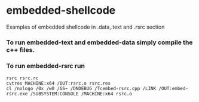 # embedded-shellcode
Examples of embedded shellcode in .data,.text and .rsrc section
### To run embedded-text and embedded-data simply compile the c++ files.  
### To run embedded-rsrc run 
```
rsrc rsrc.rc
cvtres MACHINE:x64 /OUT:rsrc.o rsrc.res
cl /nologo /0x /w0 /GS~ /DNDEBUG /Tcembed-rsrc.cpp /LINK /OUT:embed-rsrc.exe /SUBSYSTEM:CONSOLE /MACHINE:x64 rsrc.o
```
